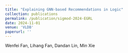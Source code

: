 ```yaml
---
title: "Explaining GNN-based Recommendations in Logic"
collection: publications
permalink: /publication/sigmod-2024-EGRL
date: 2024-11-01
venue: 'VLDB'
paperurl: ''
---
```


Wenfei Fan, Lihang Fan, Dandan Lin, Min Xie
